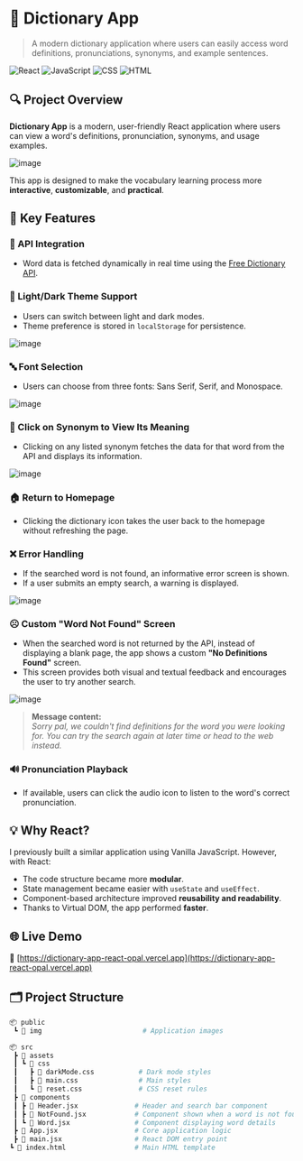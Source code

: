 # 📖 Dictionary App

> A modern dictionary application where users can easily access word definitions, pronunciations, synonyms, and example sentences.

![React](https://img.shields.io/badge/React-20232A?style=for-the-badge&logo=react)
![JavaScript](https://img.shields.io/badge/JavaScript-F7DF1E?style=for-the-badge&logo=javascript)
![CSS](https://img.shields.io/badge/CSS-1572B6?style=for-the-badge&logo=css3)
![HTML](https://img.shields.io/badge/HTML5-E34F26?style=for-the-badge&logo=html5)

## 🔍 Project Overview

**Dictionary App** is a modern, user-friendly React application where users can view a word's definitions, pronunciation, synonyms, and usage examples.

![image](https://github.com/user-attachments/assets/38d1db34-590c-4c77-b382-21f781c98bc5)

This app is designed to make the vocabulary learning process more **interactive**, **customizable**, and **practical**.

## 🚀 Key Features

### 📡 API Integration
- Word data is fetched dynamically in real time using the [Free Dictionary API](https://dictionaryapi.dev/).

### 🌙 Light/Dark Theme Support
- Users can switch between light and dark modes.
- Theme preference is stored in `localStorage` for persistence.

![image](https://github.com/user-attachments/assets/c8ded391-13b9-41d8-be51-670b2b5841d2)

### 🔤 Font Selection
- Users can choose from three fonts: Sans Serif, Serif, and Monospace.

![image](https://github.com/user-attachments/assets/79934fad-3f28-4b27-99e8-e50baa130c8c)

### 🧠 Click on Synonym to View Its Meaning
- Clicking on any listed synonym fetches the data for that word from the API and displays its information.

![image](https://github.com/user-attachments/assets/83387a20-1bd1-4d59-926f-7d3ad303e3f4)

### 🏠 Return to Homepage
- Clicking the dictionary icon takes the user back to the homepage without refreshing the page.

### ❌ Error Handling
- If the searched word is not found, an informative error screen is shown.
- If a user submits an empty search, a warning is displayed.

![image](https://github.com/user-attachments/assets/728b86ce-3ca0-4f68-b0f9-d443cf3b9c70)

### ☹️ Custom "Word Not Found" Screen

- When the searched word is not returned by the API, instead of displaying a blank page, the app shows a custom **"No Definitions Found"** screen.
- This screen provides both visual and textual feedback and encourages the user to try another search.

![image](https://github.com/user-attachments/assets/7733650d-2481-41e0-9295-adcbb78d1ea0)

> **Message content:**  
> *Sorry pal, we couldn't find definitions for the word you were looking for. You can try the search again at later time or head to the web instead.*

### 🔊 Pronunciation Playback
- If available, users can click the audio icon to listen to the word's correct pronunciation.

## 💡 Why React?

I previously built a similar application using Vanilla JavaScript. However, with React:

- The code structure became more **modular**.
- State management became easier with `useState` and `useEffect`.
- Component-based architecture improved **reusability and readability**.
- Thanks to Virtual DOM, the app performed **faster**.

## 🌐 Live Demo

🔗 [https://dictionary-app-react-opal.vercel.app](https://dictionary-app-react-opal.vercel.app)

## 🗂️ Project Structure

```bash
📦 public
 ┗ 📂 img                         # Application images

📦 src
 ┣ 📂 assets
 ┃ ┗ 📂 css
 ┃   ┣ 📄 darkMode.css           # Dark mode styles
 ┃   ┣ 📄 main.css               # Main styles
 ┃   ┗ 📄 reset.css              # CSS reset rules
 ┣ 📂 components
 ┃ ┣ 📄 Header.jsx              # Header and search bar component
 ┃ ┣ 📄 NotFound.jsx            # Component shown when a word is not found
 ┃ ┗ 📄 Word.jsx                # Component displaying word details
 ┣ 📄 App.jsx                   # Core application logic
 ┣ 📄 main.jsx                  # React DOM entry point
┗ 📄 index.html                 # Main HTML template
